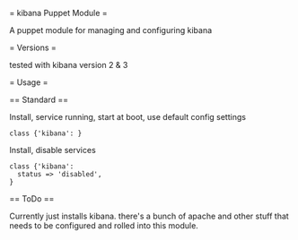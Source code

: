 = kibana Puppet Module =

A puppet module for managing and configuring kibana

= Versions =

tested with kibana version 2 & 3

= Usage =

== Standard ==

Install, service running, start at boot, use default config settings

    class {'kibana': }

Install, disable services

    class {'kibana': 
      status => 'disabled',
    }


== ToDo ==

Currently just installs kibana.  there's a bunch of apache and other stuff that needs to be configured 
and rolled into this module.
